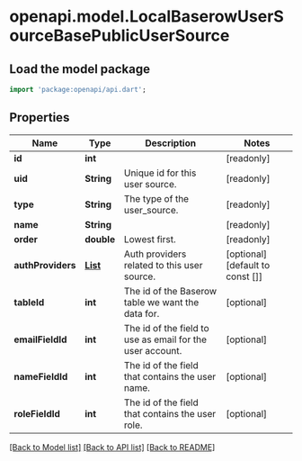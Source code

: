 # openapi.model.LocalBaserowUserSourceBasePublicUserSource

## Load the model package
```dart
import 'package:openapi/api.dart';
```

## Properties
Name | Type | Description | Notes
------------ | ------------- | ------------- | -------------
**id** | **int** |  | [readonly] 
**uid** | **String** | Unique id for this user source. | [readonly] 
**type** | **String** | The type of the user_source. | [readonly] 
**name** | **String** |  | [readonly] 
**order** | **double** | Lowest first. | [readonly] 
**authProviders** | [**List<AppAuthProviderAppAuthProvider>**](AppAuthProviderAppAuthProvider.md) | Auth providers related to this user source. | [optional] [default to const []]
**tableId** | **int** | The id of the Baserow table we want the data for. | [optional] 
**emailFieldId** | **int** | The id of the field to use as email for the user account. | [optional] 
**nameFieldId** | **int** | The id of the field that contains the user name. | [optional] 
**roleFieldId** | **int** | The id of the field that contains the user role. | [optional] 

[[Back to Model list]](../README.md#documentation-for-models) [[Back to API list]](../README.md#documentation-for-api-endpoints) [[Back to README]](../README.md)


